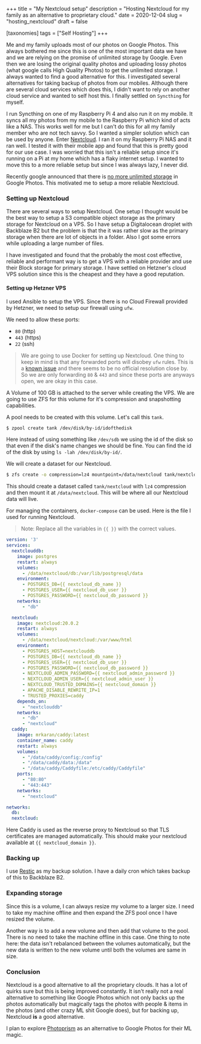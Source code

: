 +++
title = "My Nextcloud setup"
description = "Hosting Nextcloud for my family as an alternative to proprietary cloud."
date = 2020-12-04
slug = "hosting_nextcloud"
draft = false

[taxonomies]
tags = ["Self Hosting"]
+++

Me and my family uploads most of our photos on Google Photos. This always bothered me since this is one of the most important data we have and we are relying on the promise of unlimited storage by Google. Even then we are losing the original quality photos and uploading lossy photos (what google calls High Quality Photos) to get the unlimited storage. I always wanted to find a good alternative for this. I investigated several alternatives for taking backup of photos from our mobiles. Although there are several cloud services which does this, I didn't want to rely on another cloud service and wanted to self host this. I finally settled on `Syncthing` for myself.

I run Syncthing on one of my Raspberry Pi 4 and also run it on my mobile. It syncs all my photos from my mobile to the Raspberry Pi which kind of acts like a NAS. This works well for me but I can't do this for all my family member who are not tech savvy. So I wanted a simpler solution which can be used by anyone. Enter [Nextcloud](https://nextcloud.com). I ran it on my Raspberry Pi NAS and it ran well. I tested it with their mobile app and found that this is pretty good for our use case. I was worried that this isn't a reliable setup since it's running on a Pi at my home which has a flaky internet setup. I wanted to move this to a more reliable setup but since I was always lazy, I never did.

Recently google announced that there is [no more unlimited storage](https://blog.google/products/photos/storage-changes) in Google Photos. This motivated me to setup a more reliable Nextcloud.

### Setting up Nextcloud

There are several ways to setup Nextcloud. One setup I thought would be the best way to setup a S3 compatible object storage as the primary storage for Nextcloud on a VPS. So I have setup a Digitalocean droplet with Backblaze B2 but the problem is that the it was rather slow as the primary storage when there are lot of objects in a folder. Also I got some errors while uploading a large number of files.

I have investigated and found that the probably the most cost effective, reliable and performant way is to get a VPS with a reliable provider and use their Block storage for primary storage. I have settled on Hetzner's cloud VPS solution since this is the cheapest and they have a good reputation.

#### Setting up Hetzner VPS

I used Ansible to setup the VPS. Since there is no Cloud Firewall provided by Hetzner, we need to setup our firewall using `ufw`. 

We need to allow these ports:

- `80` (http)
- `443` (https)
- `22` (ssh)


> We are going to use Docker for setting up Nextcloud. One thing to keep in mind is that any forwarded ports will disobey `ufw` rules. This is a [known issue](https://github.com/docker/for-linux/issues/777) and there seems to be no official resolution close by. So we are only forwarding `80` & `443` and since these ports are anyways open, we are okay in this case.

A Volume of 100 GB is attached to the server while creating the VPS. We are going to use ZFS for this volume for it's compression and snapshotting capabilities.

A pool needs to be created with this volume. Let's call this `tank`.

```bash
$ zpool create tank /dev/disk/by-id/idofthedisk
```

Here instead of using something like `/dev/sdb` we using the id of the disk so that even if the disk's name changes we should be fine. You can find the id of the disk by using `ls -lah /dev/disk/by-id/`.

We will create a dataset for our Nextcloud.

```bash
$ zfs create -o compression=lz4 mountpoint=/data/nextcloud tank/nextcloud
```

This should create a dataset called `tank/nextcloud` with `lz4` compression and then mount it at `/data/nextcloud`. This will be where all our Nextcloud data will live.

For managing the containers, `docker-compose` can be used. Here is the file I used for running Nextcloud.

> Note: Replace all the variables in `{{ }}` with the correct values.

```yaml
version: '3'
services:
  nextclouddb:
    image: postgres
    restart: always
    volumes:
      - /data/nextcloud/db:/var/lib/postgresql/data
    environment:
      - POSTGRES_DB={{ nextcloud_db_name }}
      - POSTGRES_USER={{ nextcloud_db_user }}
      - POSTGRES_PASSWORD={{ nextcloud_db_password }}
    networks:
      - "db"

  nextcloud:
    image: nextcloud:20.0.2
    restart: always
    volumes:
      - /data/nextcloud/nextcloud:/var/www/html
    environment:
      - POSTGRES_HOST=nextclouddb
      - POSTGRES_DB={{ nextcloud_db_name }}
      - POSTGRES_USER={{ nextcloud_db_user }}
      - POSTGRES_PASSWORD={{ nextcloud_db_password }}
      - NEXTCLOUD_ADMIN_PASSWORD={{ nextcloud_admin_password }}
      - NEXTCLOUD_ADMIN_USER={{ nextcloud_admin_user }}
      - NEXTCLOUD_TRUSTED_DOMAINS={{ nextcloud_domain }}
      - APACHE_DISABLE_REWRITE_IP=1
      - TRUSTED_PROXIES=caddy
    depends_on:
      - "nextclouddb"
    networks:
      - "db"
      - "nextcloud"
  caddy:
    image: mrkaran/caddy:latest
    container_name: caddy
    restart: always
    volumes:
      - "/data/caddy/config:/config"
      - "/data/caddy/data:/data"
      - "/data/caddy/Caddyfile:/etc/caddy/Caddyfile"
    ports:
      - "80:80"
      - "443:443"
    networks:
      - "nextcloud"

networks:
  db:
  nextcloud:
```

Here Caddy is used as the reverse proxy to Nextcloud so that TLS certificates are managed automatically. This should make your nextcloud available at `{{ nextcloud_domain }}`.

### Backing up

I use [Restic](https://restic.net/) as my backup solution. I have a daily cron which takes backup of this to Backblaze B2.

### Expanding storage

Since this is a volume, I can always resize my volume to a larger size. I need to take my machine offline and then expand the ZFS pool once I have resized the volume. 

Another way is to add a new volume and then add that volume to the pool. There is no need to take the machine offline in this case. One thing to note here: the data isn't rebalanced between the volumes automatically, but the new data is written to the new volume until both the volumes are same in size.

### Conclusion

Nextcloud is a good alternative to all the proprietary clouds. It has a lot of quirks sure but this is being improved constantly. It isn't really not a real alternative to something like Google Photos which not only backs up the photos automatically but magically tags the photos with people & items in the photos (and other crazy ML shit Google does), but for backing up, Nextcloud __is__ a good alternative.

I plan to explore [Photoprism](https://github.com/photoprism/photoprism) as an alternative to Google Photos for their ML magic.